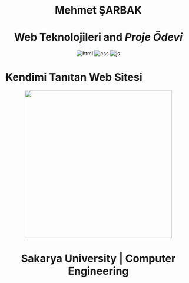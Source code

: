 <h1 align="center"> <b>Mehmet ŞARBAK</b> </h1>
<h1 align="center"> <b>Web Teknolojileri </b> and <i>Proje Ödevi</i></h1>

<p align="center">
<img src="https://img.shields.io/badge/-HTML5-%23E44D27?style=flat-square&logo=html5&logoColor=ffffff" alt="html" />
<img src="https://img.shields.io/badge/-CSS3-%231572B6?style=flat-square&logo=css3" alt="css" />
<img src="https://img.shields.io/badge/-JavaScript-%23F7DF1C?style=flat-square&logo=javascript&logoColor=000000&labelColor=%23F7DF1C&color=%23FFCE5A" alt="js" />
</p>

<p align="center">
   <h1> <b>Kendimi Tanıtan Web Sitesi</b> </h1>
</p>

<p align="center">
   <img src="https://media.giphy.com/media/SWoSkN6DxTszqIKEqv/giphy.gif" width="400" />
</p>

<h1 align="center"> Sakarya University | Computer Engineering</h1>


